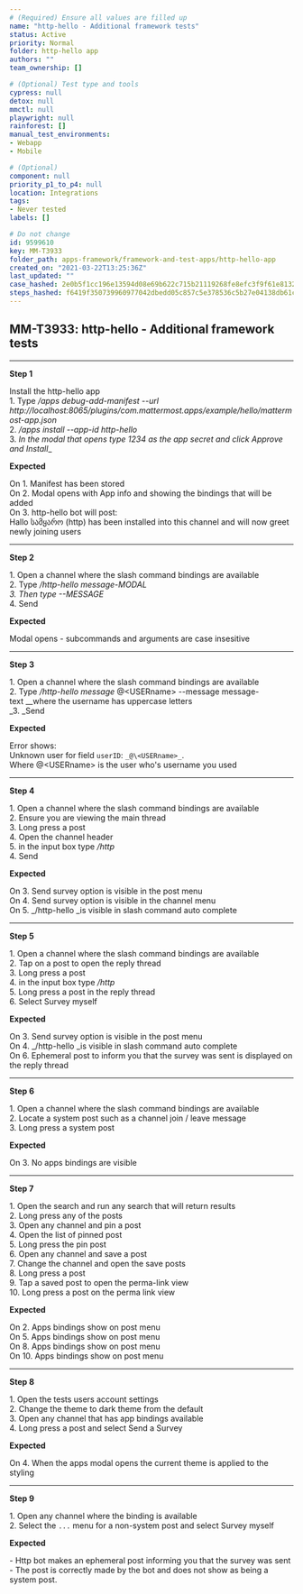 ```yaml
---
# (Required) Ensure all values are filled up
name: "http-hello - Additional framework tests"
status: Active
priority: Normal
folder: http-hello app
authors: ""
team_ownership: []

# (Optional) Test type and tools
cypress: null
detox: null
mmctl: null
playwright: null
rainforest: []
manual_test_environments: 
- Webapp
- Mobile

# (Optional)
component: null
priority_p1_to_p4: null
location: Integrations
tags: 
- Never tested
labels: []

# Do not change
id: 9599610
key: MM-T3933
folder_path: apps-framework/framework-and-test-apps/http-hello-app
created_on: "2021-03-22T13:25:36Z"
last_updated: ""
case_hashed: 2e0b5f1cc196e13594d08e69b622c715b21119268fe8efc3f9f61e81323c4e4deeac61531a7468e309619c6de1f1646f
steps_hashed: f6419f350739960977042dbedd05c857c5e378536c5b27e04138db61c2fe2c27235ab4cd6407298dda1749df20872225
---
```


## MM-T3933: http-hello - Additional framework tests

---

**Step 1**

Install the http-hello app\
1\. Type _/apps debug-add-manifest --url http\://localhost:8065/plugins/com.mattermost.apps/example/hello/mattermost-app.json_\
2\. _/apps install --app-id http-hello_\
3\. _In the modal that opens type 1234 as the app secret and click Approve and Install_\_

**Expected**

On 1. Manifest has been stored\
On 2. Modal opens with App info and showing the bindings that will be added\
On 3. http-hello bot will post:\
Hallo სამყარო (http) has been installed into this channel and will now greet newly joining users

---

**Step 2**

1\. Open a channel where the slash command bindings are available\
2\. Type _/http-hello message-MODAL_\
_3. _Then type_ --MESSAGE_\
4\. Send

**Expected**

Modal opens - subcommands and arguments are case insesitive

---

**Step 3**

1\. Open a channel where the slash command bindings are available\
2\. Type _/http-hello message_ @\<USERname> --message message-text \_\_where the username has uppercase letters\
\_3. \_Send

**Expected**

Error shows:\
Unknown user for field `userID`: `_@\<USERname>_`.\
Where @\<USERname> is the user who's username you used

---

**Step 4**

1\. Open a channel where the slash command bindings are available\
2\. Ensure you are viewing the main thread\
3\. Long press a post\
4\. Open the channel header\
5\. in the input box type _/http_\
4\. Send

**Expected**

On 3. Send survey option is visible in the post menu\
On 4. Send survey option is visible in the channel menu\
On 5. \_/http-hello \_is visible in slash command auto complete

---

**Step 5**

1\. Open a channel where the slash command bindings are available\
2\. Tap on a post to open the reply thread\
3\. Long press a post\
4\. in the input box type _/http_\
5\. Long press a post in the reply thread\
6\. Select Survey myself

**Expected**

On 3. Send survey option is visible in the post menu\
On 4. \_/http-hello \_is visible in slash command auto complete\
On 6. Ephemeral post to inform you that the survey was sent is displayed on the reply thread

---

**Step 6**

1\. Open a channel where the slash command bindings are available\
2\. Locate a system post such as a channel join / leave message\
3\. Long press a system post

**Expected**

On 3. No apps bindings are visible

---

**Step 7**

1\. Open the search and run any search that will return results\
2\. Long press any of the posts\
3\. Open any channel and pin a post\
4\. Open the list of pinned post\
5\. Long press the pin post\
6\. Open any channel and save a post\
7\. Change the channel and open the save posts\
8\. Long press a post\
9\. Tap a saved post to open the perma-link view\
10\. Long press a post on the perma link view

**Expected**

On 2. Apps bindings show on post menu\
On 5. Apps bindings show on post menu\
On 8. Apps bindings show on post menu\
On 10. Apps bindings show on post menu

---

**Step 8**

1\. Open the tests users account settings\
2\. Change the theme to dark theme from the default\
3\. Open any channel that has app bindings available\
4\. Long press a post and select Send a Survey

**Expected**

On 4. When the apps modal opens the current theme is applied to the styling

---

**Step 9**

1\. Open any channel where the binding is available\
2\. Select the `...` menu for a non-system post and select Survey myself

**Expected**

\- Http bot makes an ephemeral post informing you that the survey was sent\
\- The post is correctly made by the bot and does not show as being a system post.
